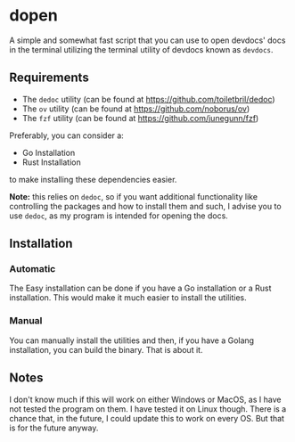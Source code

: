 # dopen
A simple and somewhat fast script that you can use to open devdocs' docs in the terminal utilizing the terminal utility of devdocs known as `devdocs`.

## Requirements
- The `dedoc` utility (can be found at https://github.com/toiletbril/dedoc)
- The `ov` utility (can be found at https://github.com/noborus/ov)
- The `fzf` utility (can be found at https://github.com/junegunn/fzf)

Preferably, you can consider a:
- Go Installation
- Rust Installation

to make installing these dependencies easier.

**Note:** this relies on `dedoc`, so if you want additional functionality like controlling the packages and how to install them and such, I advise you to use `dedoc`, as my program is intended for opening the docs.

## Installation

### Automatic

The Easy installation can be done if you have a Go installation or a Rust installation. This would make it much easier to install the utilities.

### Manual

You can manually install the utilities and then, if you have a Golang installation, you can build the binary. That is about it.

## Notes

I don't know much if this will work on either Windows or MacOS, as I have not tested the program on them. I have tested it on Linux though. There is a chance that, in the future, I could update this to work on every OS. But that is for the future anyway.

